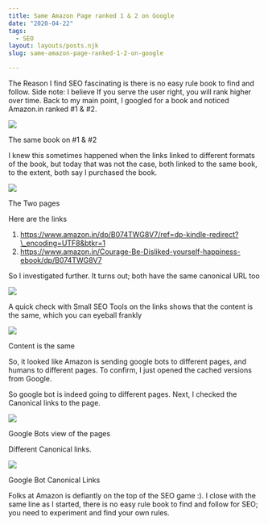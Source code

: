 ```yaml
---
title: Same Amazon Page ranked 1 & 2 on Google
date: "2020-04-22"
tags: 
  - SEO
layout: layouts/posts.njk
slug: same-amazon-page-ranked-1-2-on-google

---
```


The Reason I find SEO fascinating is there is no easy rule book to find and follow. Side note: I believe If you serve the user right, you will rank higher over time. Back to my main point, I googled for a book and noticed Amazon.in ranked #1 & #2.

![](/assets/screenshot-2020-04-22-at-11.06.23-am.png)

The same book on #1 & #2

I knew this sometimes happened when the links linked to different formats of the book, but today that was not the case, both linked to the same book, to the extent, both say I purchased the book.

![](/assets/screenshot-2020-04-22-at-11.07.02-am.png)

The Two pages

Here are the links

1. https://www.amazon.in/dp/B074TWG8V7/ref=dp-kindle-redirect?\_encoding=UTF8&btkr=1
2. https://www.amazon.in/Courage-Be-Disliked-yourself-happiness-ebook/dp/B074TWG8V7

So I investigated further. It turns out; both have the same canonical URL too

![](/assets/screenshot-2020-04-22-at-11.13.27-am.png)

A quick check with Small SEO Tools on the links shows that the content is the same, which you can eyeball frankly

![](/assets/screenshot-2020-04-22-at-11.20.48-am.png)

Content is the same

So, it looked like Amazon is sending google bots to different pages, and humans to different pages. To confirm, I just opened the cached versions from Google.

So google bot is indeed going to different pages. Next, I checked the Canonical links to the page.

![](/assets/screenshot-2020-04-22-at-11.39.08-am.png?)

Google Bots view of the pages

Different Canonical links.

![](/assets/screenshot-2020-04-22-at-11.40.05-am.png?)

Google Bot Canonical Links

Folks at Amazon is defiantly on the top of the SEO game :). I close with the same line as I started, there is no easy rule book to find and follow for SEO; you need to experiment and find your own rules.
